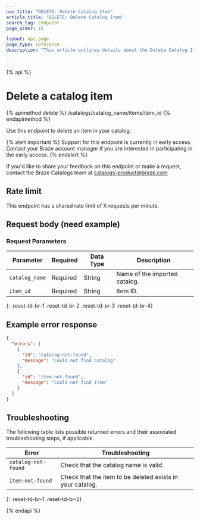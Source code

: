 ```yaml
---
nav_title: "DELETE: Delete Catalog Item"
article_title: "DELETE: Delete Catalog Item"
search_tag: Endpoint
page_order: 15

layout: api_page
page_type: reference
description: "This article outlines details about the Delete Catalog Item Braze endpoint."

---
```

{% api %}
# Delete a catalog item
{% apimethod delete %}
/catalogs/catalog_name/items/item_id
{% endapimethod %}

Use this endpoint to delete an item in your catalog. 

{% alert important %}
Support for this endpoint is currently in early access. Contact your Braze account manager if you are interested in participating in the early access.
{% endalert %}

If you'd like to share your feedback on this endpoint or make a request, contact the Braze Catalogs team at [catalogs-product@braze.com](mailto:catalogs-product@braze.com)

## Rate limit

This endpoint has a shared rate limit of X requests per minute.

## Request body (need example)



### Request Parameters

| Parameter | Required | Data Type | Description |
|---|---|---|---|
| `catalog_name`  | Required | String | Name of the imported catalog.|
| `item_id` | Required | String | Item ID. | 
{: .reset-td-br-1 .reset-td-br-2 .reset-td-br-3 .reset-td-br-4}

## Example error response 

```json
{
  "errors": [
    {
      "id": "catalog-not-found",
      "message": "Could not find catalog"
    },
    {
      "id": "item-not-found",
      "message": "Could not find item"
    }
  ]
}
```

## Troubleshooting

The following table lists possible returned errors and their associated troubleshooting steps, if applicable.

| Error | Troubleshooting |
| --- | --- |
| `catalog-not-found` | Check that the catalog name is valid. |
| `item-not-found`| Check that the item to be deleted exists in your catalog. |
{: .reset-td-br-1 .reset-td-br-2}

{% endapi %}